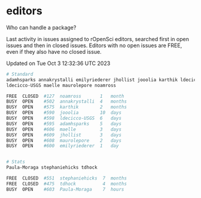 # editors

Who can handle a package?

Last activity in issues assigned to rOpenSci editors, searched first in open
issues and then in closed issues. Editors with no open issues are FREE, even if
they also have no closed issue.


Updated on Tue Oct 3 12:32:36 UTC 2023

```bash
# Standard
adamhsparks annakrystalli emilyriederer jhollist jooolia karthik ldecicco
ldecicco-USGS maelle maurolepore noamross

FREE  CLOSED  #127  noamross       1   month
BUSY  OPEN    #502  annakrystalli  4   months
BUSY  OPEN    #575  karthik        2   months
BUSY  OPEN    #590  jooolia        10  days
BUSY  OPEN    #598  ldecicco-USGS  6   days
BUSY  OPEN    #595  adamhsparks    5   days
BUSY  OPEN    #606  maelle         3   days
BUSY  OPEN    #609  jhollist       3   days
BUSY  OPEN    #608  maurolepore    2   days
BUSY  OPEN    #600  emilyriederer  1   day


# Stats
Paula-Moraga stephaniehicks tdhock

FREE  CLOSED  #551  stephaniehicks  7  months
FREE  CLOSED  #475  tdhock          4  months
BUSY  OPEN    #603  Paula-Moraga    7  hours
```
